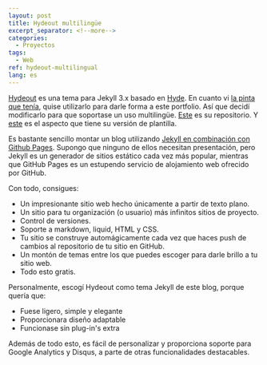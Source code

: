 ```yaml
---
layout: post
title: Hydeout multilingüe
excerpt_separator: <!--more-->
categories:
  - Proyectos
tags:
  - Web
ref: hydeout-multilingual
lang: es
---
```


[Hydeout](https://github.com/fongandrew/hydeout) es una tema para Jekyll 3.x basado en [Hyde](https://github.com/poole/hyde).
En cuanto vi [la pinta que tenía](https://fongandrew.github.io/hydeout/), quise utilizarlo para darle forma a este portfolio. Así que decidí modificarlo para que soportase un uso multilingüe.
[Este](https://github.com/azarrias/hydeout-multilingual) es su repositorio. Y [este](https://azarrias.github.io/hydeout-multilingual) es el aspecto que tiene su versión de plantilla.

<!--more-->

Es bastante sencillo montar un blog utilizando [Jekyll en combinación con Github Pages](https://help.github.com/articles/using-jekyll-as-a-static-site-generator-with-github-pages/).
Supongo que ninguno de ellos necesitan presentación, pero Jekyll es un generador de sitios estático cada vez más popular, mientras que GitHub Pages es un estupendo servicio de alojamiento web ofrecido por GitHub.

Con todo, consigues:
* Un impresionante sitio web hecho únicamente a partir de texto plano. 
* Un sitio para tu organización (o usuario) más infinitos sitios de proyecto. 
* Control de versiones.
* Soporte a markdown, liquid, HTML y CSS.
* Tu sitio se construye automágicamente cada vez que haces push de cambios al repositorio de tu sitio en GitHub.
* Un montón de temas entre los que puedes escoger para darle brillo a tu sitio web.
* Todo esto gratis.

Personalmente, escogí Hydeout como tema Jekyll de este blog, porque quería que:
* Fuese ligero, simple y elegante
* Proporcionara diseño adaptable
* Funcionase sin plug-in's extra

Además de todo esto, es fácil de personalizar y proporciona soporte para Google Analytics y Disqus, a parte de otras funcionalidades destacables.
